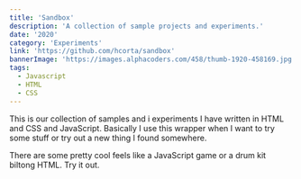 ```yaml
---
title: 'Sandbox'
description: 'A collection of sample projects and experiments.'
date: '2020'
category: 'Experiments'
link: 'https://github.com/hcorta/sandbox'
bannerImage: 'https://images.alphacoders.com/458/thumb-1920-458169.jpg'
tags:
  - Javascript
  - HTML
  - CSS
---
```


This is our collection of samples and i experiments I have written in HTML and CSS and JavaScript. Basically I use this wrapper when I want to try some stuff or try out a new thing I found somewhere.

There are some pretty cool feels like a JavaScript game or a drum kit biltong HTML. Try it out.
